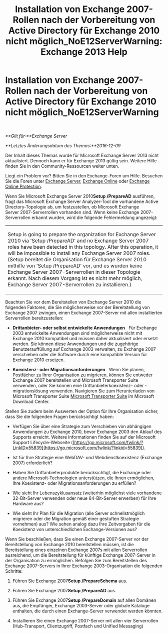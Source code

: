 ﻿---
title: 'Installation von Exchange 2007-Rollen nach der Vorbereitung von Active Directory für Exchange 2010 nicht möglich_NoE12ServerWarning: Exchange 2013 Help'
TOCTitle: Installation von Exchange 2007-Rollen nach der Vorbereitung von Active Directory für Exchange 2010 nicht möglich_NoE12ServerWarning
ms:assetid: 4e579f69-0de9-421c-ba31-4e63a25e6a45
ms:mtpsurl: https://technet.microsoft.com/de-de/library/ms.exch.setupreadiness.noe12serverwarning(v=EXCHG.150)
ms:contentKeyID: 50475617
ms.date: 04/24/2018
mtps_version: v=EXCHG.150
ms.translationtype: HT
---

# Installation von Exchange 2007-Rollen nach der Vorbereitung von Active Directory für Exchange 2010 nicht möglich\_NoE12ServerWarning

 

_**Gilt für:**Exchange Server_

_**Letztes Änderungsdatum des Themas:**2016-12-09_

Der Inhalt dieses Themas wurde für Microsoft Exchange Server 2013 nicht aktualisiert. Dennoch kann er für Exchange 2013 gültig sein. Weitere Hilfe finden Sie in den Community-Ressourcen weiter unten.

Liegt ein Problem vor? Bitten Sie in den Exchange-Foren um Hilfe. Besuchen Sie die Foren unter [Exchange Server](https://go.microsoft.com/fwlink/p/?linkid=60612), [Exchange Online](https://go.microsoft.com/fwlink/p/?linkid=267542) oder [Exchange Online Protection](https://go.microsoft.com/fwlink/p/?linkid=285351).

Wenn Sie Microsoft Exchange Server 2010**Setup /PrepareAD** ausführen, fragt das Microsoft Exchange Server Analyzer-Tool die vorhandene Active Directory-Topologie ab, um festzustellen, ob Microsoft Exchange Server 2007-Serverrollen vorhanden sind. Wenn keine Exchange 2007-Serverrollen erkannt wurden, wird die folgende Fehlermeldung angezeigt:


<table>
<colgroup>
<col style="width: 100%" />
</colgroup>
<tbody>
<tr class="odd">
<td><p>Setup is going to prepare the organization for Exchange Server 2010 via 'Setup /PrepareAD' and no Exchange Server 2007 roles have been detected in this topology. After this operation, it will be impossible to install any Exchange Server 2007 roles. (Setup bereitet die Organisation für Exchange Server 2010 mithilfe von 'Setup /PrepareAD' vor, und es wurden keine Exchange Server 2007-Serverrollen in dieser Topologie erkannt. Nach diesem Vorgang ist es nicht mehr möglich, Exchange Server 2007-Serverrollen zu installieren.)</p></td>
</tr>
</tbody>
</table>


Beachten Sie vor dem Bereitstellen von Exchange Server 2010 die folgenden Faktoren, die Sie möglicherweise vor der Bereitstellung von Exchange 2007 zwingen, einen Exchange 2007-Server mit allen installierten Serverrollen bereitzustellen:

  - **Drittanbieter- oder selbst entwickelte Anwendungen**   Für Exchange 2003 entwickelte Anwendungen sind möglicherweise nicht mit Exchange 2010 kompatibel und müssen daher aktualisiert oder ersetzt werden. Sie können diese Anwendungen und die zugehörige Benutzerauffüllung auf Exchange 2003 verwalten, zu Exchange 2007 verschieben oder die Software durch eine kompatible Version für Exchange 2010 ersetzen.

  - **Koexistenz- oder Migrationsanforderungen**   Wenn Sie planen, Postfächer zu Ihrer Organisation zu migrieren, können Sie entweder Exchange 2007 bereitstellen und Microsoft Transporter Suite verwenden, oder Sie können eine Drittanbieterkoexistenz- oder -migrationslösung verwenden. Navigieren Sie zum Herunterladen von Microsoft Transporter Suite [Microsoft Transporter Suite](http://go.microsoft.com/fwlink/?linkid=82688) im Microsoft Download Center.

Stellen Sie zudem beim Auswerten der Option für Ihre Organisation sicher, dass Sie die folgenden Fragen berücksichtigt haben:

  - Verfügen Sie über eine Strategie zum Verschieben von abhängigen Anwendungen zu Exchange 2010, bevor Exchange 2003 den Ablauf des Supports erreicht. Weitere Informationen finden Sie auf der Microsoft Support Lifecycle-Webseite ([https://go.microsoft.com/fwlink/?LinkID=55839](https://go.microsoft.com/fwlink/?linkid=55839)).

  - Ist für Ihre Strategie eine WebDAV- und Webdienstkoexistenz (Exchange 2007) erforderlich?

  - Haben Sie Drittanbieterprodukte berücksichtigt, die Exchange oder andere Microsoft-Technologien unterstützen, die Ihnen ermöglichen, Ihre Koexistenz- oder Migrationsanforderungen zu erfüllen?

  - Wie sieht Ihr Lebenszyklusansatz (weiterhin möglichst viele vorhandene 32-Bit-Server verwenden oder neue 64-Bit-Server erwerben) für Ihre Hardware aus?

  - Wie sieht Ihr Plan für die Migration (alle Server schnellstmöglich migrieren oder die Migration gemäß einer gestuften Strategie vornehmen) aus? Wie sehen analog dazu Ihre Zeitvorgaben für die Koexistenz von unterschiedlichen Exchange-Versionen aus?

Wenn Sie beschließen, dass Sie einen Exchange 2007-Server vor der Bereitstellung von Exchange 2010 bereitstellen müssen, ist die Bereitstellung eines einzelnen Exchange 2007s mit allen Serverrollen ausreichend, um die Bereitstellung für künftige Exchange 2007-Server in der Organisation zu ermöglichen. Befolgen Sie zum Bereitstellen des Exchange 2007-Servers in Ihrer Exchange 2003-Organisation die folgenden Schritte:

1.  Führen Sie Exchange 2007**Setup /PrepareSchema** aus.

2.  Führen Sie Exchange 2007**Setup /PrepareAD** aus.

3.  Führen Sie Exchange 2007**Setup /PrepareDomain** auf allen Domänen aus, die Empfänger, Exchange 2003-Server oder globale Kataloge enthalten, die durch einen Exchange-Server verwendet werden könnten.

4.  Installieren Sie einen Exchange 2007-Server mit allen vier Serverrollen (Hub-Transport, Clientzugriff, Postfach und Unified Messaging)

